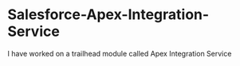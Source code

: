 # Salesforce-Apex-Integration-Service
I have worked on a trailhead module called Apex Integration Service